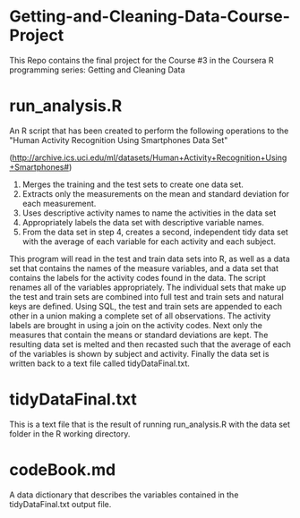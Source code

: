 # Getting-and-Cleaning-Data-Course-Project
This Repo contains the final project for the Course #3 in the Coursera R programming series: Getting and Cleaning Data
# run_analysis.R 
An R script that has been created to perform the following operations to the "Human Activity Recognition Using Smartphones Data Set"

(http://archive.ics.uci.edu/ml/datasets/Human+Activity+Recognition+Using+Smartphones#)

1. Merges the training and the test sets to create one data set.
2. Extracts only the measurements on the mean and standard deviation for each measurement.
3. Uses descriptive activity names to name the activities in the data set
4. Appropriately labels the data set with descriptive variable names.
5. From the data set in step 4, creates a second, independent tidy data set with the average of each variable for each activity and each subject.

This program will read in the test and train data sets into R, as well as a data set that contains the names of the measure variables, and a data set that contains the labels for the activity codes found in the data.  The script renames all of the variables appropriately.  The individual sets that make up the test and train sets are combined into full test and train sets and natural keys are defined.  Using SQL, the test and train sets are appended to each other in a union making a complete set of all observations.  The activity labels are brought in using a join on the activity codes.  Next only the measures that contain the means or standard deviations are kept.  The resulting data set is melted and then recasted such that the average of each of the variables is shown by subject and activity.  Finally the data set is written back to a text file called tidyDataFinal.txt.

# tidyDataFinal.txt
This is a text file that is the result of running run_analysis.R with the data set folder in the R working directory. 

# codeBook.md
A data dictionary that describes the variables contained in the tidyDataFinal.txt output file.
